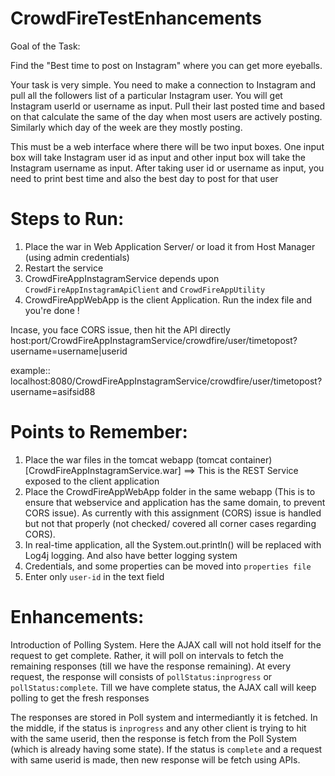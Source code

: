 # CrowdFireTestEnhancements
Goal of the Task:

Find the "Best time to post on Instagram" where you can get more eyeballs.


Your task is very simple. You need to make a connection to Instagram and pull all the followers list of a particular Instagram user. You will get Instagram userId or username as input. Pull their last posted time and based on that calculate the same of the day when most users are actively posting. Similarly which day of the week are they mostly posting.


This must be a web interface where there will be two input boxes. One input box will take Instagram user id as input and other input box will take the Instagram username as input. After taking user id or username as input, you need to print best time and also the best day to post for that user


Steps to Run:
=============
1. Place the war in Web Application Server/ or load it from Host Manager (using admin credentials)
2. Restart the service
3. CrowdFireAppInstagramService depends upon `CrowdFireAppInstagramApiClient` and `CrowdFireAppUtility`
4. CrowdFireAppWebApp is the client Application. Run the index file and you're done !

Incase, you face CORS issue, then hit the API directly
host:port/CrowdFireAppInstagramService/crowdfire/user/timetopost?username=username|userid

example::
localhost:8080/CrowdFireAppInstagramService/crowdfire/user/timetopost?username=asifsid88


Points to Remember:
===================
1. Place the war files in the tomcat webapp (tomcat container) [CrowdFireAppInstagramService.war] ==> This is the REST Service exposed to the client application
2. Place the CrowdFireAppWebApp folder in the same webapp (This is to ensure that webservice and application has the same domain, to prevent CORS issue). As currently with this assignment (CORS) issue is handled but not that properly (not checked/ covered all corner cases regarding CORS).
3. In real-time application, all the System.out.println() will be replaced with Log4j logging. And also have better logging system
4. Credentials, and some properties can be moved into `properties file`
5. Enter only `user-id` in the text field


Enhancements:
=============
Introduction of Polling System. Here the AJAX call will not hold itself for the request to get complete. Rather, it will poll on intervals to fetch the remaining responses (till we have the response remaining). At every request, the response will consists of `pollStatus:inprogress` or `pollStatus:complete`. Till we have complete status, the AJAX call will keep polling to get the fresh responses

The responses are stored in Poll system and intermediantly it is fetched. In the middle, if the status is `inprogress` and any other client is trying to hit with the same userid, then the response is fetch from the Poll System (which is already having some state).
If the status is `complete` and a request with same userid is made, then new response will be fetch using APIs.


